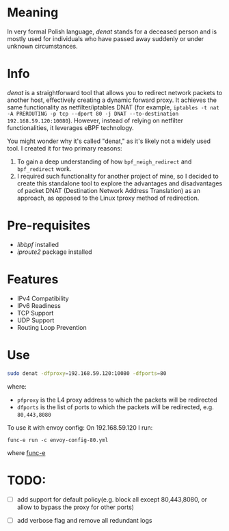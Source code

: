 # Meaning
In very formal Polish language, _denat_ stands for a deceased person and is mostly used for individuals who have passed away suddenly or under unknown circumstances.

# Info
_denat_ is a straightforward tool that allows you to redirect network packets to another host, 
effectively creating a dynamic forward proxy. 
It achieves the same functionality as netfilter/iptables DNAT (for example, `iptables -t nat -A PREROUTING -p tcp --dport 80 -j DNAT --to-destination 192.168.59.120:10080`). 
However, instead of relying on netfilter functionalities, it leverages eBPF technology. 


You might wonder why it's called "denat," as it's likely not a widely used tool. I created it for two primary reasons:
1. To gain a deep understanding of how `bpf_neigh_redirect` and `bpf_redirect` work.
2. I required such functionality for another project of mine, so I decided to create this standalone tool to explore the advantages and disadvantages of packet DNAT (Destination Network Address Translation) as an approach, as opposed to the Linux tproxy method of redirection.

# Pre-requisites
- _libbpf_ installed
- _iproute2_ package installed

# Features
- IPv4 Compatibility
- IPv6 Readiness
- TCP Support
- UDP Support
- Routing Loop Prevention

# Use
```bash
sudo denat -dfproxy=192.168.59.120:10080 -dfports=80
```
where: 
- `pfproxy` is the L4 proxy address to which the packets will be redirected
- `dfports` is the list of ports to which the packets will be redirected, e.g. `80,443,8080`

To use it with envoy config:
On 192.168.59.120 I run:

```
func-e run -c envoy-config-80.yml
```
where [func-e](https://func-e.io/)

# TODO:
- [ ] add support for default policy(e.g. block all except 80,443,8080, or allow to bypass the proxy for other ports)
- [ ] add verbose flag and remove all redundant logs



